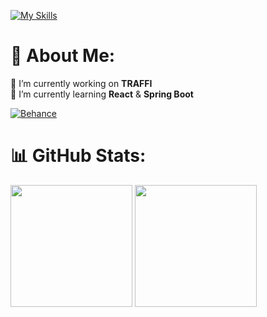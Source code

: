 [![My Skills](https://skillicons.dev/icons?i=cs,c,java,html,css,mysql,react,net,nodejs,npm,git,github,ps,pr,blender,figma&perline=20)](https://www.youtube.com/watch?v=dQw4w9WgXcQ)

<!--[![C#](https://img.shields.io/badge/c%23-%23239120.svg?style=for-the-badge&logo=csharp&logoColor=white)](https://www.youtube.com/watch?v=dQw4w9WgXcQ)
[![Java](https://img.shields.io/badge/java-%23ED8B00.svg?style=for-the-badge&logo=openjdk&logoColor=white)](https://www.youtube.com/watch?v=dQw4w9WgXcQ)
[![C](https://img.shields.io/badge/c-%2300599C.svg?style=for-the-badge&logo=c&logoColor=white)](https://www.youtube.com/watch?v=dQw4w9WgXcQ)
[![HTML5](https://img.shields.io/badge/html5-%23E34F26.svg?style=for-the-badge&logo=html5&logoColor=white)](https://www.youtube.com/watch?v=dQw4w9WgXcQ)
[![CSS3](https://img.shields.io/badge/css3-%231572B6.svg?style=for-the-badge&logo=css3&logoColor=white)](https://www.youtube.com/watch?v=dQw4w9WgXcQ)
[![MySQL](https://img.shields.io/badge/mysql-4479A1.svg?style=for-the-badge&logo=mysql&logoColor=white)](https://www.youtube.com/watch?v=dQw4w9WgXcQ)
[![React](https://img.shields.io/badge/react-%2320232a.svg?style=for-the-badge&logo=react&logoColor=%2361DAFB)](https://www.youtube.com/watch?v=dQw4w9WgXcQ)
[![.Net](https://img.shields.io/badge/.NET-5C2D91?style=for-the-badge&logo=.net&logoColor=white)](https://www.youtube.com/watch?v=dQw4w9WgXcQ)
[![NodeJS](https://img.shields.io/badge/node.js-6DA55F?style=for-the-badge&logo=node.js&logoColor=white)](https://www.youtube.com/watch?v=dQw4w9WgXcQ)
[![NPM](https://img.shields.io/badge/NPM-%23CB3837.svg?style=for-the-badge&logo=npm&logoColor=white)](https://www.youtube.com/watch?v=dQw4w9WgXcQ)
[![Windows Terminal](https://img.shields.io/badge/Windows%20Terminal-%234D4D4D.svg?style=for-the-badge&logo=windows-terminal&logoColor=white)](https://www.youtube.com/watch?v=dQw4w9WgXcQ)
[![Git](https://img.shields.io/badge/git-%23F05033.svg?style=for-the-badge&logo=git&logoColor=white)](https://www.youtube.com/watch?v=dQw4w9WgXcQ)
[![GitHub](https://img.shields.io/badge/github-%23121011.svg?style=for-the-badge&logo=github&logoColor=white)](https://www.youtube.com/watch?v=dQw4w9WgXcQ)
[![Adobe Photoshop](https://img.shields.io/badge/adobe%20photoshop-%2331A8FF.svg?style=for-the-badge&logo=adobe%20photoshop&logoColor=white)](https://www.youtube.com/watch?v=dQw4w9WgXcQ)
[![Adobe Premiere Pro](https://img.shields.io/badge/Adobe%20Premiere%20Pro-9999FF.svg?style=for-the-badge&logo=Adobe%20Premiere%20Pro&logoColor=white)](https://www.youtube.com/watch?v=dQw4w9WgXcQ)
[![Adobe Lightroom](https://img.shields.io/badge/Adobe%20Lightroom-31A8FF.svg?style=for-the-badge&logo=Adobe%20Lightroom&logoColor=white)](https://www.youtube.com/watch?v=dQw4w9WgXcQ)
[![Blender](https://img.shields.io/badge/blender-%23F5792A.svg?style=for-the-badge&logo=blender&logoColor=white)](https://www.youtube.com/watch?v=dQw4w9WgXcQ)
[![Figma](https://img.shields.io/badge/figma-%23F24E1E.svg?style=for-the-badge&logo=figma&logoColor=white)](https://www.youtube.com/watch?v=dQw4w9WgXcQ)-->

# 💫 About Me:
🔭 I’m currently working on **TRAFFI**<br>🌱 I’m currently learning **React** & **Spring Boot**<br>

[![Behance](https://img.shields.io/badge/Behance-1769ff?logo=behance&logoColor=white)](https://www.behance.net/shalev3)


# 📊 GitHub Stats:
<a href="https://www.youtube.com/watch?v=dQw4w9WgXcQ"><img src="https://github-readme-stats.vercel.app/api?username=Shalev-Aviv&theme=github_dark&hide_border=false&include_all_commits=false&count_private=false" height="195"></a>
<a href="https://www.youtube.com/watch?v=dQw4w9WgXcQ"><img src="https://github-readme-stats.vercel.app/api/top-langs/?username=Shalev-Aviv&theme=github_dark&hide_border=false&include_all_commits=false&count_private=false&layout=compact" height="195"></a>

<!-- Used these sites & repos to decorate the README -->
<!-- https://gprm.itsvg.in -->
<!-- https://github.com/tandpfun/skill-icons?tab=readme-ov-file#icons-list -->
